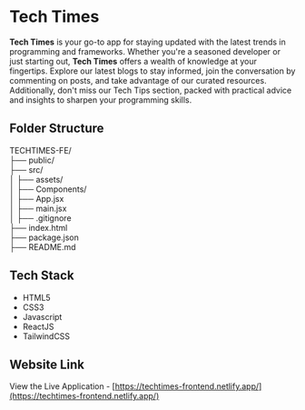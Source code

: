 # Tech Times

**Tech Times** is your go-to app for staying updated with the latest trends in programming and frameworks. Whether you're a seasoned developer or just starting out, **Tech Times** offers a wealth of knowledge at your fingertips. Explore our latest blogs to stay informed, join the conversation by commenting on posts, and take advantage of our curated resources. Additionally, don't miss our Tech Tips section, packed with practical advice and insights to sharpen your programming skills.


## Folder Structure

TECHTIMES-FE/   
├── public/   
├── src/   
│ ├── assets/   
│ ├── Components/   
│ ├── App.jsx   
│ ├── main.jsx   
│
├── .gitignore   
├── index.html   
├── package.json   
├── README.md   


## Tech Stack

- HTML5
- CSS3
- Javascript
- ReactJS
- TailwindCSS


## Website Link

View the Live Application - [https://techtimes-frontend.netlify.app/](https://techtimes-frontend.netlify.app/)